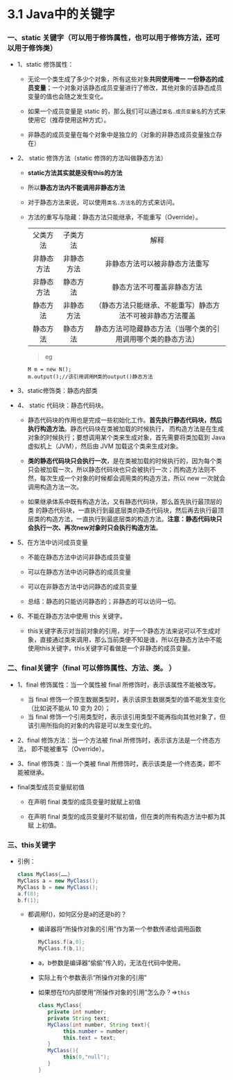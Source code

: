 # 3.1 Java中的关键字

### 一、static 关键字（可以用于修饰属性，也可以用于修饰方法，还可以用于修饰类）

* 1、static 修饰属性：

  * 无论一个类生成了多少个对象，所有这些对象**共同使用唯一 一份静态的成员变量**；一个对象对该静态成员变量进行了修改，其他对象的该静态成员变量的值也会随之发生变化。

  * 如果一个成员变量是 static 的，那么我们可以通过`类名.成员变量名`的方式来使用它（推荐使用这种方式）。 
  
  * 非静态的成员变量在每个对象中是独立的（对象的非静态成员变量独立存在）

* 2、 static 修饰方法（static 修饰的方法叫做静态方法）

  * **static方法其实就是没有this的方法**
  
  * 所以**静态方法内不能调用非静态方法**
  
  * 对于静态方法来说，可以使用`类名.方法名`的方式来访问。 
  
  * 方法的重写与隐藏：静态方法只能继承，不能重写（Override）。 

     <table>
        <tr>
           <td align="center">父类方法</td>
           <td align="center">子类方法</td>
           <td align="center">解释</td>
        </tr>
        <tr>
           <td align="center">非静态方法</td>
           <td align="center">非静态方法</td>
           <td align="center">非静态方法可以被非静态方法重写</td>
        </tr>
        <tr>
           <td align="center">非静态方法</td>
           <td align="center">静态方法</td>
           <td align="center">静态方法不可覆盖非静态方法</td>
        </tr>
        <tr>
           <td align="center">静态方法</td>
           <td align="center">非静态方法</td>
           <td align="center">（静态方法只能继承、不能重写）静态方法不可被非静态方法覆盖</td>
        </tr>
        <tr>
           <td align="center">静态方法</td>
           <td align="center">静态方法</td>
           <td align="center">静态方法可隐藏静态方法（当哪个类的引用调用哪个类的静态方法）</td>
        </tr>
     </table>
     
     >eg
     
        M m = new N();
        m.output();//该引用调用M类的output()静态方法

* 3、static修饰类：静态内部类

* 4、 static 代码块：静态代码块。

   * 静态代码块的作用也是完成一些初始化工作。**首先执行静态代码块，然后执行构造方法**。静态代码块在类被加载的时候执行， 而构造方法是在生成对象的时候执行；要想调用某个类来生成对象，首先需要将类加载到 Java 虚拟机上（JVM），然后由 JVM 加载这个类来生成对象。 
   
   * **类的静态代码块只会执行一次**，是在类被加载的时候执行的，因为每个类只会被加载一次，所以静态代码块也只会被执行一次；而构造方法则不然，每次生成一个对象的时候都会调用类的构造方法，所以 new 一次就会调用构造方法一次。 
   
   * 如果继承体系中既有构造方法，又有静态代码块，那么首先执行最顶层的类 的静态代码块，一直执行到最底层类的静态代码块，然后再去执行最顶层类的构造方法，一直执行到最底层类的构造方法。**注意：静态代码块只会执行一次、再次new对象时只会执行构造方法**。 

* 5、在方法中访问成员变量

   * 不能在静态方法中访问非静态成员变量
   
   * 可以在静态方法中访问静态的成员变量
   
   * 可以在非静态方法中访问静态的成员变量
   
   * 总结：静态的只能访问静态的；非静态的可以访问一切。 

* 6、不能在静态方法中使用 this 关键字。 

   * this关键字表示对当前对象的引用，对于一个静态方法来说可以不生成对象，直接通过类来调用，那么当前类便不知是谁，所以在静态方法中不能使用this关键字，this关键字可看做是一个非静态的成员变量。

### 二、final关键字（final 可以修饰属性、方法、类。 ）

* 1、final 修饰属性：当一个属性被 final 所修饰时，表示该属性不能被改写。

   * 当 final 修饰一个原生数据类型时，表示该原生数据类型的值不能发生变化 （比如说不能从 10 变为 20）；
   * 当 final 修饰一个引用类型时，表示该引用类型不能再指向其他对象了，但该引用所指向的对象的内容是可以发生变化的。  

* 2、final 修饰方法：当一个方法被 final 所修饰时，表示该方法是一个终态方法， 即不能被重写（Override）。 

* 3、final 修饰类：当一个类被 final 所修饰时，表示该类是一个终态类，即不能被继承。 

* final类型成员变量赋初值

   * 在声明 final 类型的成员变量时就赋上初值 
   
   * 在声明 final 类型的成员变量时不赋初值，但在类的所有构造方法中都为其赋 上初值。 


### 三、this关键字

* 引例：

  ```java
  class MyClass{……}
  MyClass a = new MyClass();
  MyClass b = new MyClass();
  a.f(0);
  b.f(1);
  ```

  * 都调用f()，如何区分是a的还是b的？
   
     * 编译器将“所操作对象的引用”作为第一个参数传递给调用函数
     
       ```java
       MyClass.f(a,0);
       MyClass.f(b,1);
       ```
    * a，b参数是编译器“偷偷”传入的，无法在代码中使用。
    * 实际上有个参数表示“所操作对象的引用”

    * 如果想在f()内部使用“所操作对象的引用”怎么办？=>`this`

      ```java
      class MyClass{
         private int number;
         private String text;
         MyClass(int number, String text){
              this.number = number;
              this.text = text;
         }
         MyClass(){
              this(0,"null");
         }
      }
      ```












  
  
  
  
